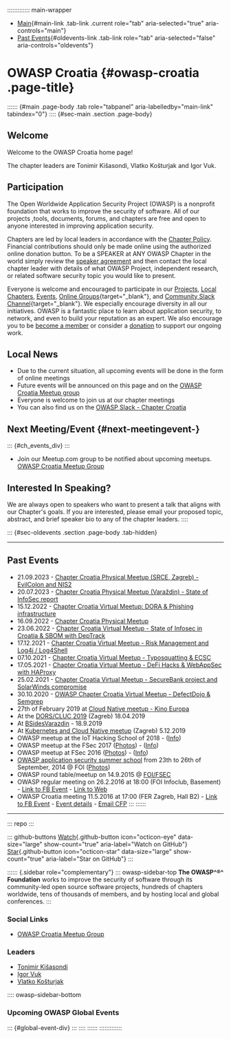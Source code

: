 ::::::::::::: main-wrapper
- [Main](#div-main){#main-link .tab-link .current role="tab"
  aria-selected="true" aria-controls="main"}
- [Past Events](#div-oldevents){#oldevents-link .tab-link role="tab"
  aria-selected="false" aria-controls="oldevents"}

# OWASP Croatia {#owasp-croatia .page-title}

:::::: {#main .page-body .tab role="tabpanel" aria-labelledby="main-link" tabindex="0"}
:::: {#sec-main .section .page-body}
## Welcome

Welcome to the OWASP Croatia home page!

The chapter leaders are Tonimir Kišasondi, Vlatko Košturjak and Igor
Vuk.

## Participation

The Open Worldwide Application Security Project (OWASP) is a nonprofit
foundation that works to improve the security of software. All of our
projects ,tools, documents, forums, and chapters are free and open to
anyone interested in improving application security.

Chapters are led by local leaders in accordance with the [Chapter
Policy](../www-policy/operational/chapters-2.html). Financial
contributions should only be made online using the authorized online
donation button. To be a SPEAKER at ANY OWASP Chapter in the world
simply review the [speaker
agreement](../www-policy/speaker-agreement.html) and then contact the
local chapter leader with details of what OWASP Project, independent
research, or related software security topic you would like to present.

Everyone is welcome and encouraged to participate in our
[Projects](../projects/index.html), [Local
Chapters](../chapters/index.html), [Events](../events/index.html),
[Online
Groups](https://groups.google.com/a/owasp.com/){target="_blank"}, and
[Community Slack Channel](https://owasp.slack.com/){target="_blank"}. We
especially encourage diversity in all our initiatives. OWASP is a
fantastic place to learn about application security, to network, and
even to build your reputation as an expert. We also encourage you to be
[become a member](../membership) or consider a
[donation](../donate/index.html) to support our ongoing work.

## Local News

- Due to the current situation, all upcoming events will be done in the
  form of online meetings
- Future events will be announced on this page and on the [OWASP Croatia
  Meetup group](https://www.meetup.com/owasp-croatia-meetup-group/)
- Everyone is welcome to join us at our chapter meetings
- You can also find us on the [OWASP Slack - Chapter
  Croatia](https://owasp.slack.com/messages/chapter-croatia)

## Next Meeting/Event {#next-meetingevent-}

::: {#ch_events_div}
:::

- Join our Meetup.com group to be notified about upcoming meetups.
  [OWASP Croatia Meetup
  Group](https://www.meetup.com/owasp-croatia-meetup-group/)

## Interested In Speaking?

We are always open to speakers who want to present a talk that aligns
with our Chapter's goals. If you are interested, please email your
proposed topic, abstract, and brief speaker bio to any of the chapter
leaders.
::::

::: {#sec-oldevents .section .page-body .tab-hidden}

------------------------------------------------------------------------

## Past Events

- 21.09.2023 - [Chapter Croatia Physical Meetup (SRCE, Zagreb) -
  EvilColon and
  NIS2](https://www.meetup.com/owasp-croatia-meetup-group/events/296055257/)
- 20.07.2023 - [Chapter Croatia Physical Meetup (Varaždin) - State of
  InfoSec
  report](https://www.meetup.com/owasp-croatia-meetup-group/events/294664531/)
- 15.12.2022 - [Chapter Croatia Virtual Meetup: DORA & Phishing
  infrastructure](https://www.meetup.com/owasp-croatia-meetup-group/events/290082779/)
- 16.09.2022 - [Chapter Croatia Physical
  Meetup](https://www.meetup.com/owasp-croatia-meetup-group/events/288496625/)
- 23.06.2022 - [Chapter Croatia Virtual Meetup - State of Infosec in
  Croatia & SBOM with
  DepTrack](https://www.meetup.com/owasp-croatia-meetup-group/events/286588183/)
- 17.12.2021 - [Chapter Croatia Virtual Meetup - Risk Management and
  Log4j /
  Log4Shell](https://www.meetup.com/owasp-croatia-meetup-group/events/282683152/)
- 07.10.2021 - [Chapter Croatia Virtual Meetup - Typosquatting &
  ECSC](https://www.meetup.com/owasp-croatia-meetup-group/events/281065020/)
- 17.05.2021 - [Chapter Croatia Virtual Meetup - DeFi Hacks & WebAppSec
  with
  HAProxy](https://www.meetup.com/owasp-croatia-meetup-group/events/278745053/)
- 25.02.2021 - [Chapter Croatia Virtual Meetup - SecureBank project and
  SolarWinds
  compromise](https://www.meetup.com/OWASP-Croatia-Meetup-Group/events/276266278/)
- 30.10.2020 - [OWASP Chapter Croatia Virtual Meetup - DefectDojo &
  Semgrep](https://www.meetup.com/OWASP-Croatia-Meetup-Group/events/273875502/)
- 27th of February 2019 at [Cloud Native meetup - Kino
  Europa](https://www.meetup.com/Kubernetes-Croatia/events/258931456/)
- At the [DORS/CLUC 2019](https://2019.dorscluc.org/) (Zagreb)
  18.04.2019
- At [BSidesVarazdin](https://bsidesvarazdin.org/) - 18.9.2019
- At [Kubernetes and Cloud Native
  meetup](https://www.meetup.com/Kubernetes-Croatia/events/266384582/)
  (Zagreb) 5.12.2019
- OWASP meetup at the IoT Hacking School of 2018 -
  ([Info](https://hack.foi.hr/))
- OWASP meetup at the FSec 2017
  ([Photos](https://www.flickr.com/photos/58943051@N07/sets/72157667605653398)) -
  ([Info](https://fsec.foi.hr/))
- OWASP meetup at FSec 2016
  ([Photos](https://www.flickr.com/photos/58943051@N07/sets/72157673516643570)) -
  ([Info](https://fsec.foi.hr/))
- [OWASP application security summer
  school](http://www.foi.unizg.hr/Ljetna-skola-aplikacijske-sigurnost-na-FOI-ju)
  from 23th to 26th of September, 2014 @ FOI
  ([Photos](https://www.flickr.com/photos/58943051@N07/sets/72157648047647530/))
- OWASP round table/meetup on 14.9.2015 @
  [FOI/FSEC](http://fsec.foi.hr/)
- OWASP regular meeting on 26.2.2016 at 18:00 (FOI Infoclub, Basement) -
  [Link to FB
  Event](https://www.facebook.com/events/1840212762872033/) - [Link to
  Web](http://www.foi.unizg.hr/hr/novosti/razmjena-vjestina-owasp-croatia-meetup)
- OWASP Croatia meeting 11.5.2016 at 17:00 (FER Zagreb, Hall B2) - [Link
  to FB Event](https://www.facebook.com/events/475076512695702/) -
  [Event
  details](http://lists.owasp.org/pipermail/owasp-croatia/2016-May/000013.html) -
  [Email
  CFP](http://lists.owasp.org/pipermail/owasp-croatia/2016-April/000012.html)
:::
::::::

------------------------------------------------------------------------

::: repo
:::

::: github-buttons
[Watch](https://github.com/owasp/www-chapter-croatia/subscription){.github-button
icon="octicon-eye" data-size="large" show-count="true"
aria-label="Watch on GitHub"}
[Star](https://github.com/owasp/www-chapter-croatia){.github-button
icon="octicon-star" data-size="large" show-count="true"
aria-label="Star on GitHub"}
:::

:::::: {.sidebar role="complementary"}
::: owasp-sidebar-top
**The OWASP^®^ Foundation** works to improve the security of software
through its community-led open source software projects, hundreds of
chapters worldwide, tens of thousands of members, and by hosting local
and global conferences.
:::

### Social Links

- [OWASP Croatia Meetup
  Group](https://www.meetup.com/OWASP-Croatia-Meetup-Group/)

### Leaders

- [Tonimir
  Kišasondi](../cdn-cgi/l/email-protection.html#a8dcc7c6c1c5c1da86c3c1dbc9dbc7c6ccc1e8c7dfc9dbd886c7dacf)
- [Igor
  Vuk](../cdn-cgi/l/email-protection.html#9ef7f9f1ecb0e8ebf5def1e9ffedeeb0f1ecf9)
- [Vlatko
  Košturjak](../cdn-cgi/l/email-protection.html#06706a67726d69286d69757273746c676d46697167757628697461)

:::: owasp-sidebar-bottom
### Upcoming OWASP Global Events

::: {#global-event-div}
:::
::::
::::::
:::::::::::::
